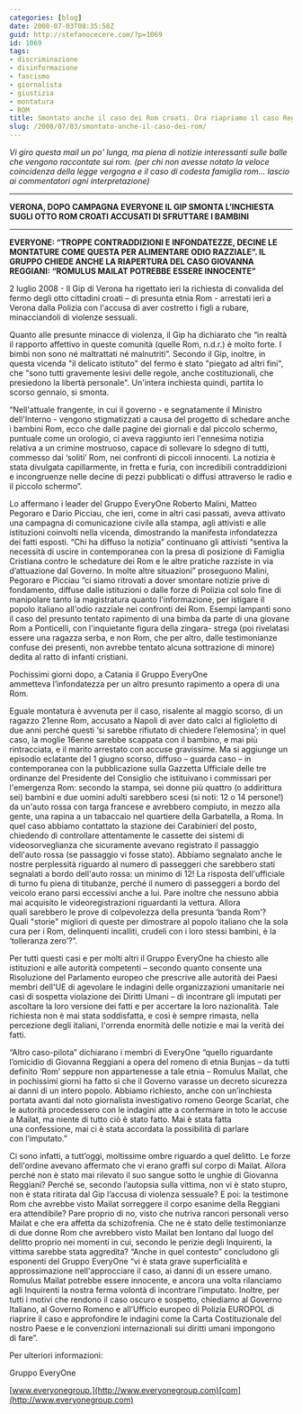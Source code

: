 ```yaml
---
categories: [blog]
date: 2008-07-03T08:35:58Z
guid: http://stefanocecere.com/?p=1069
id: 1069
tags:
- discriminazione
- disinformazione
- fascismo
- giornalista
- giustizia
- montatura
- ROM
title: Smontato anche il caso dei Rom croati. Ora riapriamo il caso Reggiani
slug: /2008/07/03/smontato-anche-il-caso-dei-rom/
---
```


_Vi giro questa mail un po' lunga, ma piena di notizie interessanti sulle balle che vengono raccontate sui rom. (per chi non avesse notato la veloce coincidenza della legge vergogna e il caso di codesta famiglia rom… lascio ai commentatori ogni interpretazione)_

- - - - - - - - - - - - - - - - -
  
**VERONA, DOPO CAMPAGNA EVERYONE IL GIP SMONTA L’INCHIESTA SUGLI OTTO ROM CROATI ACCUSATI DI SFRUTTARE I BAMBINI**

 ****

**EVERYONE: “TROPPE CONTRADDIZIONI E INFONDATEZZE, DECINE LE MONTATURE COME QUESTA PER ALIMENTARE ODIO RAZZIALE”. IL GRUPPO CHIEDE ANCHE LA RIAPERTURA DEL CASO GIOVANNA REGGIANI: “ROMULUS MAILAT POTREBBE ESSERE INNOCENTE”**

2 luglio 2008 - Il Gip di Verona ha rigettato ieri la richiesta di convalida del fermo degli otto cittadini croati – di presunta etnia Rom - arrestati ieri a Verona dalla Polizia con l'accusa di aver costretto i figli a rubare, minacciandoli di violenze sessuali. 

Quanto alle presunte minacce di violenza, il Gip ha dichiarato che “in realtà il rapporto affettivo in queste comunità (quelle Rom, n.d.r.) è molto forte. I bimbi non sono né maltrattati né malnutriti”. Secondo il Gip, inoltre, in questa vicenda "il delicato istituto" del fermo è stato "piegato ad altri fini", che "sono tutti gravemente lesivi delle regole, anche costituzionali, che presiedono la libertà personale". Un'intera inchiesta quindi, partita lo scorso gennaio, si smonta.

“Nell'attuale frangente, in cui il governo - e segnatamente il Ministro dell'Interno - vengono stigmatizzati a causa del progetto di schedare anche i bambini Rom, ecco che dalle pagine dei giornali e dal piccolo schermo, puntuale come un orologio, ci aveva raggiunto ieri l'ennesima notizia relativa a un crimine mostruoso, capace di sollevare lo sdegno di tutti, commesso dai ‘soliti’ Rom, nei confronti di piccoli innocenti. La notizia è stata divulgata capillarmente, in fretta e furia, con incredibili contraddizioni e incongruenze nelle decine di pezzi pubblicati o diffusi attraverso le radio e il piccolo schermo”.

Lo affermano i leader del Gruppo EveryOne Roberto Malini, Matteo Pegoraro e Dario Picciau, che ieri, come in altri casi passati, aveva attivato una campagna di comunicazione civile alla stampa, agli attivisti e alle istituzioni coinvolti nella vicenda, dimostrando la manifesta infondatezza dei fatti esposti. “Chi ha diffuso la notizia” continuano gli attivisti “sentiva la necessità di uscire in contemporanea con la presa di posizione di Famiglia Cristiana contro le schedature dei Rom e le altre pratiche razziste in via d’attuazione dal Governo. In molte altre situazioni” proseguono Malini, Pegoraro e Picciau “ci siamo ritrovati a dover smontare notizie prive di fondamento, diffuse dalle istituzioni o dalle forze di Polizia col solo fine di manipolare tanto la magistratura quanto l'informazione, per istigare il popolo italiano all'odio razziale nei confronti dei Rom. Esempi lampanti sono il caso del presunto tentato rapimento di una bimba da parte di una giovane Rom a Ponticelli, con l'inquietante figura della zingara- strega (poi rivelatasi essere una ragazza serba, e non Rom, che per altro, dalle testimonianze confuse dei presenti, non avrebbe tentato alcuna sottrazione di minore) dedita al ratto di infanti cristiani. 

Pochissimi giorni dopo, a Catania il Gruppo EveryOne ammetteva l’infondatezza per un altro presunto rapimento a opera di una Rom. 

Eguale montatura è avvenuta per il caso, risalente al maggio scorso, di un ragazzo 21enne Rom, accusato a Napoli di aver dato calci al figlioletto di due anni perché questi ‘si sarebbe rifiutato di chiedere l’elemosina’; in quel caso, la moglie 16enne sarebbe scappata con il bambino, e mai più rintracciata, e il marito arrestato con accuse gravissime. Ma si aggiunge un episodio eclatante del 1 giugno scorso, diffuso – guarda caso – in contemporanea con la pubblicazione sulla Gazzetta Ufficiale delle tre ordinanze del Presidente del Consiglio che istituivano i commissari per l'emergenza Rom: secondo la stampa, sei donne più quattro (o addirittura sei) bambini e due uomini adulti sarebbero scesi (si noti: 12 o 14 persone!) da un'auto rossa con targa francese e avrebbero compiuto, in mezzo alla gente, una rapina a un tabaccaio nel quartiere della Garbatella, a Roma. In quel caso abbiamo contattato la stazione dei Carabinieri del posto, chiedendo di controllare attentamente le cassette dei sistemi di videosorveglianza che sicuramente avevano registrato il passaggio dell'auto rossa (se passaggio vi fosse stato). Abbiamo segnalato anche le nostre perplessità riguardo al numero di passeggeri che sarebbero stati segnalati a bordo dell'auto rossa: un minimo di 12! La risposta dell'ufficiale di turno fu piena di titubanze, perché il numero di passeggeri a bordo del veicolo erano parsi eccessivi anche a lui. Pare inoltre che nessuno abbia mai acquisito le videoregistrazioni riguardanti la vettura. Allora quali sarebbero le prove di colpevolezza della presunta ‘banda Rom’? Quali "storie" migliori di queste per dimostrare al popolo italiano che la sola cura per i Rom, delinquenti incalliti, crudeli con i loro stessi bambini, è la ‘tolleranza zero’?”.

Per tutti questi casi e per molti altri il Gruppo EveryOne ha chiesto alle istituzioni e alle autorità competenti – secondo quanto consente una Risoluzione del Parlamento europeo che prescrive alle autorità dei Paesi membri dell'UE di agevolare le indagini delle organizzazioni umanitarie nei casi di sospetta violazione dei Diritti Umani – di incontrare gli imputati per ascoltare la loro versione dei fatti e per accertare la loro nazionalità. Tale richiesta non è mai stata soddisfatta, e così è sempre rimasta, nella percezione degli italiani, l'orrenda enormità delle notizie e mai la verità dei fatti.

“Altro caso-pilota” dichiarano i membri di EveryOne “quello riguardante l’omicidio di Giovanna Reggiani a opera del romeno di etnia Bunjas – da tutti definito ‘Rom’ seppure non appartenesse a tale etnia – Romulus Mailat, che in pochissimi giorni ha fatto sì che il Governo varasse un decreto sicurezza ai danni di un intero popolo. Abbiamo richiesto, anche con un’inchiesta portata avanti dal noto giornalista investigativo romeno George Scarlat, che le autorità procedessero con le indagini atte a confermare in toto le accuse a Mailat, ma niente di tutto ciò è stato fatto. Mai è stata fatta una confessione, mai ci è stata accordata la possibilità di parlare con l’imputato.”

Ci sono infatti, a tutt’oggi, moltissime ombre riguardo a quel delitto. Le forze dell'ordine avevano affermato che vi erano graffi sul corpo di Mailat. Allora perché non è stato mai rilevato il suo sangue sotto le unghie di Giovanna Reggiani? Perché se, secondo l’autopsia sulla vittima, non vi è stato stupro, non è stata ritirata dal Gip l’accusa di violenza sessuale? E poi: la testimone Rom che avrebbe visto Mailat sorreggere il corpo esanime della Reggiani era attendibile? Pare proprio di no, visto che nutriva rancori personali verso Mailat e che era affetta da schizofrenia. Che ne è stato delle testimonianze di due donne Rom che avrebbero visto Mailat ben lontano dal luogo del delitto proprio nei momenti in cui, secondo le perizie degli Inquirenti, la vittima sarebbe stata aggredita? “Anche in quel contesto” concludono gli esponenti del Gruppo EveryOne “vi è stata grave superficialità e approssimazione nell'approcciare il caso, ai danni di un essere umano. Romulus Mailat potrebbe essere innocente, e ancora una volta rilanciamo agli Inquirenti la nostra ferma volontà di incontrare l’imputato. Inoltre, per tutti i motivi che rendono il caso oscuro e sospetto, chiediamo al Governo Italiano, al Governo Romeno e all’Ufficio europeo di Polizia EUROPOL di riaprire il caso e approfondire le indagini come la Carta Costituzionale del nostro Paese e le convenzioni internazionali sui diritti umani impongono di fare”.

Per ulteriori informazioni:
  
Gruppo EveryOne
  
[www.everyonegroup.](http://www.everyonegroup.com)[com](http://www.everyonegroup.com)